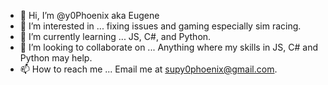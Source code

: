 - 👋 Hi, I’m @y0Phoenix aka Eugene
- 👀 I’m interested in ... fixing issues and gaming especially sim racing.
- 🌱 I’m currently learning ... JS, C#, and Python.
- 💞️ I’m looking to collaborate on ... Anything where my skills in JS, C# and Python may help.
- 📫 How to reach me ... Email me at supy0phoenix@gmail.com. 

<!---
y0Phoenix/y0Phoenix is a ✨ special ✨ repository because its `README.md` (this file) appears on your GitHub profile.
You can click the Preview link to take a look at your changes.
--->
